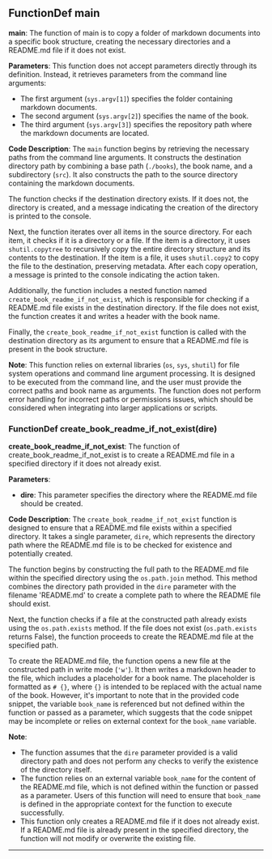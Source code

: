 ## FunctionDef main
**main**: The function of main is to copy a folder of markdown documents into a specific book structure, creating the necessary directories and a README.md file if it does not exist.

**Parameters**: This function does not accept parameters directly through its definition. Instead, it retrieves parameters from the command line arguments:
- The first argument (`sys.argv[1]`) specifies the folder containing markdown documents.
- The second argument (`sys.argv[2]`) specifies the name of the book.
- The third argument (`sys.argv[3]`) specifies the repository path where the markdown documents are located.

**Code Description**: The `main` function begins by retrieving the necessary paths from the command line arguments. It constructs the destination directory path by combining a base path (`./books`), the book name, and a subdirectory (`src`). It also constructs the path to the source directory containing the markdown documents.

The function checks if the destination directory exists. If it does not, the directory is created, and a message indicating the creation of the directory is printed to the console.

Next, the function iterates over all items in the source directory. For each item, it checks if it is a directory or a file. If the item is a directory, it uses `shutil.copytree` to recursively copy the entire directory structure and its contents to the destination. If the item is a file, it uses `shutil.copy2` to copy the file to the destination, preserving metadata. After each copy operation, a message is printed to the console indicating the action taken.

Additionally, the function includes a nested function named `create_book_readme_if_not_exist`, which is responsible for checking if a README.md file exists in the destination directory. If the file does not exist, the function creates it and writes a header with the book name.

Finally, the `create_book_readme_if_not_exist` function is called with the destination directory as its argument to ensure that a README.md file is present in the book structure.

**Note**: This function relies on external libraries (`os`, `sys`, `shutil`) for file system operations and command line argument processing. It is designed to be executed from the command line, and the user must provide the correct paths and book name as arguments. The function does not perform error handling for incorrect paths or permissions issues, which should be considered when integrating into larger applications or scripts.
### FunctionDef create_book_readme_if_not_exist(dire)
**create_book_readme_if_not_exist**: The function of create_book_readme_if_not_exist is to create a README.md file in a specified directory if it does not already exist.

**Parameters**:
- **dire**: This parameter specifies the directory where the README.md file should be created.

**Code Description**:
The `create_book_readme_if_not_exist` function is designed to ensure that a README.md file exists within a specified directory. It takes a single parameter, `dire`, which represents the directory path where the README.md file is to be checked for existence and potentially created.

The function begins by constructing the full path to the README.md file within the specified directory using the `os.path.join` method. This method combines the directory path provided in the `dire` parameter with the filename 'README.md' to create a complete path to where the README file should exist.

Next, the function checks if a file at the constructed path already exists using the `os.path.exists` method. If the file does not exist (`os.path.exists` returns False), the function proceeds to create the README.md file at the specified path.

To create the README.md file, the function opens a new file at the constructed path in write mode (`'w'`). It then writes a markdown header to the file, which includes a placeholder for a book name. The placeholder is formatted as `# {}`, where `{}` is intended to be replaced with the actual name of the book. However, it's important to note that in the provided code snippet, the variable `book_name` is referenced but not defined within the function or passed as a parameter, which suggests that the code snippet may be incomplete or relies on external context for the `book_name` variable.

**Note**:
- The function assumes that the `dire` parameter provided is a valid directory path and does not perform any checks to verify the existence of the directory itself.
- The function relies on an external variable `book_name` for the content of the README.md file, which is not defined within the function or passed as a parameter. Users of this function will need to ensure that `book_name` is defined in the appropriate context for the function to execute successfully.
- This function only creates a README.md file if it does not already exist. If a README.md file is already present in the specified directory, the function will not modify or overwrite the existing file.
***
